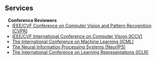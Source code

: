 ## Services

<h4 style="margin:0 10px 0;">Conference Reviewers</h4>

<ul style="margin:0 0 5px;">
  <li><a href="https://cvpr.thecvf.com/"><autocolor>IEEE/CVF Conference on Computer Vision and Pattern Recognition (CVPR)</autocolor></a></li>
  <li><a href="https://iccv.thecvf.com/"><autocolor>IEEE/CVF International Conference on Computer Vision (ICCV)</autocolor></a></li>
  <li><a href="https://icml.cc/"><autocolor>The International Conference on Machine Learning (ICML)</autocolor></a></li>
  <li><a href="https://neurips.cc/"><autocolor>The Neural Information Processing Systems (NeurIPS)</autocolor></a></li>
  <li><a href="https://neurips.cc/"><autocolor>The International Conference on Learning Representations (ICLR)</autocolor></a></li>
</ul>

<!-- <h4 style="margin:0 10px 0;">Journal Reviewers</h4>

<ul style="margin:0 0 20px;">
  <li><a href="https://www.computer.org/csdl/journal/tp"><autocolor>IEEE Transactions on Pattern Analysis and Machine Intelligence (TPAMI)</autocolor></a></li>
  <li><a href="https://www.springer.com/journal/11263"><autocolor>International Journal of Computer Vision (IJCV)</autocolor></a></li>
</ul> -->